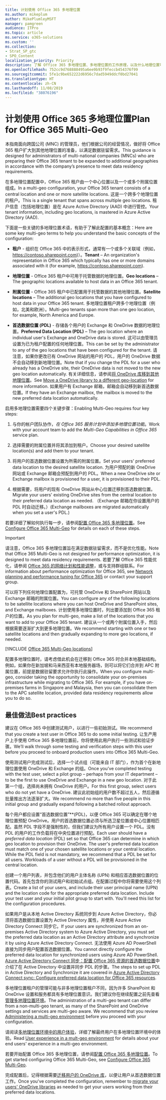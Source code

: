 ```yaml
---
title: 计划使用 Office 365 多地理位置
ms.author: mikeplum
author: MikePlumleyMSFT
manager: pamgreen
audience: ITPro
ms.topic: article
ms.service: o365-solutions
ms.custom: ''
ms.collection:
- Strat_SP_gtc
- SPO_Content
localization_priority: Priority
description: 了解 Office 365 多地理位置、多地理位置的工作原理，以及什么地理位置可用于数据存储。
ms.openlocfilehash: 752cc9d768888495a6ee9b93f9feccb454376f99
ms.sourcegitcommit: 5fe1c9be652222d6956c7dad5949ddcf0bd27041
ms.translationtype: HT
ms.contentlocale: zh-CN
ms.lasthandoff: 11/08/2019
ms.locfileid: "38076196"
---
```

# <a name="plan-for-office-365-multi-geo"></a><span data-ttu-id="99ab8-103">计划使用 Office 365 多地理位置</span><span class="sxs-lookup"><span data-stu-id="99ab8-103">Plan for Office 365 Multi-Geo</span></span>

<span data-ttu-id="99ab8-104">本指南面向跨国公司 (MNC) 的管理员，他们根据公司的经营情况，做好将 Office 365 租户扩大到其他地理位置的准备，以满足数据驻留需求。</span><span class="sxs-lookup"><span data-stu-id="99ab8-104">This guidance is designed for administrators of multi-national companies (MNCs) who are preparing their Office 365 tenant to be expanded to additional geographies in accordance with the company’s presence to meet data residency requirements.</span></span>

<span data-ttu-id="99ab8-105">在多地理位置配置中，Office 365 租户由一个中心位置以及一个或多个附属位置组成。</span><span class="sxs-lookup"><span data-stu-id="99ab8-105">In a multi-geo configuration, your Office 365 tenant consists of a central location and one or more satellite locations.</span></span> <span data-ttu-id="99ab8-106">这是一个跨多个地理位置的租户。</span><span class="sxs-lookup"><span data-stu-id="99ab8-106">This is a single tenant that spans across multiple geo locations.</span></span> <span data-ttu-id="99ab8-107">租户信息（包括地理位置）是在 Azure Active Directory (AAD) 中进行管控。</span><span class="sxs-lookup"><span data-stu-id="99ab8-107">Your tenant information, including geo locations, is mastered in Azure Active Directory (AAD).</span></span>

<span data-ttu-id="99ab8-108">下面是一些关键的多地理位置术语，有助于了解此配置的基本概念：</span><span class="sxs-lookup"><span data-stu-id="99ab8-108">Here are some key multi-geo terms to help you understand the basic concepts of the configuration:</span></span>

-   <span data-ttu-id="99ab8-109">**租户** - 组织在 Office 365 中的表示形式，通常有一个或多个关联域（例如，https://contoso.sharepoint.com)）。</span><span class="sxs-lookup"><span data-stu-id="99ab8-109">**Tenant** – An organization's representation in Office 365 which typically has one or more domains associated with it (for example, https://contoso.sharepoint.com).</span></span> 

-   <span data-ttu-id="99ab8-110">**地理位置** - Office 365 租户中可用于托管数据的地理位置。</span><span class="sxs-lookup"><span data-stu-id="99ab8-110">**Geo locations** – The geographic locations available to host data in an Office 365 tenant.</span></span>

-   <span data-ttu-id="99ab8-111">**附属位置** - Office 365 租户中已配置用于托管数据的其他地理位置。</span><span class="sxs-lookup"><span data-stu-id="99ab8-111">**Satellite locations** – The additional geo locations that you have configured to host data in your Office 365 tenant.</span></span> <span data-ttu-id="99ab8-112">多地理位置租户跨多个地理位置（例如，北美和欧洲）。</span><span class="sxs-lookup"><span data-stu-id="99ab8-112">Multi-geo tenants span more than one geo location, for example, North America and Europe.</span></span>

-   <span data-ttu-id="99ab8-113">**首选数据位置 (PDL)** - 存储各个用户的 Exchange 和 OneDrive 数据的地理位置。</span><span class="sxs-lookup"><span data-stu-id="99ab8-113">**Preferred Data Location (PDL)** – The geo location where an individual user's Exchange and OneDrive data is stored.</span></span> <span data-ttu-id="99ab8-114">这可以由管理员设置为已为租户配置的任何地理位置。</span><span class="sxs-lookup"><span data-stu-id="99ab8-114">This can be set by the administrator to any of the geo locations that have been configured for the tenant.</span></span> <span data-ttu-id="99ab8-115">请注意，如果你更改已有 OneDrive 网站的用户的 PDL，用户的 OneDrive 数据不会自动移到新地理位置。</span><span class="sxs-lookup"><span data-stu-id="99ab8-115">Note that if you change the PDL for a user who already has a OneDrive site, their OneDrive data is not moved to the new geo location automatically.</span></span> <span data-ttu-id="99ab8-116">有关详细信息，请参阅[将 OneDrive 库移到其他地理位置](move-onedrive-between-geo-locations.md)。</span><span class="sxs-lookup"><span data-stu-id="99ab8-116">See [Move a OneDrive library to a different geo-location](move-onedrive-between-geo-locations.md) for more information.</span></span> <span data-ttu-id="99ab8-117">如果用户有 Exchange 邮箱，邮箱会自动移到新首选数据位置。</span><span class="sxs-lookup"><span data-stu-id="99ab8-117">If they have an Exchange mailbox, the mailbox is moved to the new preferred data location automatically.</span></span>

<span data-ttu-id="99ab8-118">启用多地理位置需要四个关键步骤：</span><span class="sxs-lookup"><span data-stu-id="99ab8-118">Enabling Multi-Geo requires four key steps:</span></span>

1.  <span data-ttu-id="99ab8-119">与你的帐户团队协作，_在 Office 365 服务计划中添加多地理位置功能_。</span><span class="sxs-lookup"><span data-stu-id="99ab8-119">Work with your account team to add the _Multi-Geo Capabilities in Office 365_ service plan.</span></span>

2.  <span data-ttu-id="99ab8-120">选择需要的附属位置并将其添加到租户。</span><span class="sxs-lookup"><span data-stu-id="99ab8-120">Choose your desired satellite location(s) and add them to your tenant.</span></span>

3.  <span data-ttu-id="99ab8-121">将用户的首选数据位置设置为所需的附属位置。</span><span class="sxs-lookup"><span data-stu-id="99ab8-121">Set your users' preferred data location to the desired satellite location.</span></span> <span data-ttu-id="99ab8-122">为用户预配的新 OneDrive 网站或 Exchange 邮箱会预配到用户的 PDL。</span><span class="sxs-lookup"><span data-stu-id="99ab8-122">When a new OneDrive site or Exchange mailbox is provisioned for a user, it is provisioned to their PDL.</span></span>

4.  <span data-ttu-id="99ab8-123">根据需要，将用户的现有 OneDrive 网站从中心位置迁移到首选数据位置。</span><span class="sxs-lookup"><span data-stu-id="99ab8-123">Migrate your users' existing OneDrive sites from the central location to their preferred data location as needed.</span></span> <span data-ttu-id="99ab8-124">（Exchange 邮箱在你设置用户的 PDL 时自动迁移。）</span><span class="sxs-lookup"><span data-stu-id="99ab8-124">(Exchange mailboxes are migrated automatically when you set a user's PDL.)</span></span>

<span data-ttu-id="99ab8-125">若要详细了解如何执行每一步，请参阅[配置 Office 365 多地理位置](multi-geo-tenant-configuration.md)。</span><span class="sxs-lookup"><span data-stu-id="99ab8-125">See [Configure Office 365 Multi-Geo](multi-geo-tenant-configuration.md) for details on each of these steps.</span></span>

> [!IMPORTANT]
> <span data-ttu-id="99ab8-126">请注意，Office 365 多地理位置旨在满足数据驻留需求，而不是优化性能。</span><span class="sxs-lookup"><span data-stu-id="99ab8-126">Note that Office 365 Multi-Geo is not designed for performance optimization, it is designed to meet data residency requirements.</span></span> <span data-ttu-id="99ab8-127">若要了解 Office 365 性能优化，请参阅 [Office 365 的网络计划和性能调整](https://support.office.com/article/e5f1228c-da3c-4654-bf16-d163daee8848)，或与支持群组联系。</span><span class="sxs-lookup"><span data-stu-id="99ab8-127">For information about performance optimization for Office 365, see [Network planning and performance tuning for Office 365](https://support.office.com/article/e5f1228c-da3c-4654-bf16-d163daee8848) or contact your support group.</span></span>

<span data-ttu-id="99ab8-128">可以将下列任何地理位置配置为，可托管 OneDrive 和 SharePoint 网站以及 Exchange 邮箱的附属位置。</span><span class="sxs-lookup"><span data-stu-id="99ab8-128">You can configure any of the following locations to be satellite locations where you can host OneDrive and SharePoint sites, and Exchange mailboxes.</span></span> <span data-ttu-id="99ab8-129">计划使用多地理位置时，列出要添加到 Office 365 租户的位置。</span><span class="sxs-lookup"><span data-stu-id="99ab8-129">As you plan for multi-geo, make a list of the locations that you want to add to your Office 365 tenant.</span></span> <span data-ttu-id="99ab8-130">建议从一个或两个附属位置入手，然后根据需要逐渐扩大到更多地理位置。</span><span class="sxs-lookup"><span data-stu-id="99ab8-130">We recommend starting with one or two satellite locations and then gradually expanding to more geo locations, if needed.</span></span>

[!INCLUDE [Office 365 Multi-Geo locations](includes/office-365-multi-geo-locations.md)]

<span data-ttu-id="99ab8-p108">配置多地理位置时，请考虑借此机会在迁移到 Office 365 时合并本地基础结构。例如，如果你在新加坡和马来西亚有本地服务器场，则可以将它们合并到 APC 附属位置，前提是数据驻留要求允许你执行此操作。</span><span class="sxs-lookup"><span data-stu-id="99ab8-p108">When you configure multi-geo, consider taking the opportunity to consolidate your on-premises infrastructure while migrating to Office 365. For example, if you have on-premises farms in Singapore and Malaysia, then you can consolidate them to the APC satellite location, provided data residency requirements allow you to do so.</span></span>

## <a name="best-practices"></a><span data-ttu-id="99ab8-133">最佳做法</span><span class="sxs-lookup"><span data-stu-id="99ab8-133">Best practices</span></span>

<span data-ttu-id="99ab8-134">建议在 Office 365 中创建测试用户，以进行一些初始测试。</span><span class="sxs-lookup"><span data-stu-id="99ab8-134">We recommend that you create a test user in Office 365 to do some initial testing.</span></span> <span data-ttu-id="99ab8-135">让生产用户上手使用 Office 365 多地理位置前，你将使用此用户执行一些测试和验证步骤。</span><span class="sxs-lookup"><span data-stu-id="99ab8-135">We’ll walk through some testing and verification steps with this user before you proceed to onboard production users into Office 365 Multi-Geo.</span></span>

<span data-ttu-id="99ab8-136">使用测试用户完成测试后，选择一个试点组（可能来自 IT 部门），作为首个在新地理位置使用 OneDrive 和 Exchange 的组。</span><span class="sxs-lookup"><span data-stu-id="99ab8-136">Once you’ve completed testing with the test user, select a pilot group – perhaps from your IT department – to be the first to use OneDrive and Exchange in a new geo location.</span></span> <span data-ttu-id="99ab8-137">对于此第一个组，选择尚未拥有 OneDrive 的用户。</span><span class="sxs-lookup"><span data-stu-id="99ab8-137">For this first group, select users who do not yet have a OneDrive.</span></span> <span data-ttu-id="99ab8-138">建议此初始组的用户数不超过五人，然后遵循批量推出方法逐渐扩大。</span><span class="sxs-lookup"><span data-stu-id="99ab8-138">We recommend no more than five people in this initial group and gradually expand following a batched rollout approach.</span></span>

<span data-ttu-id="99ab8-p111">每个用户都应设置“首选数据位置”\*\*(PDL)，以便 Office 365 可以确定在哪个地理位置预配 OneDrive。用户的首选数据位置必须与所选卫星位置或中心位置相匹配。虽然 PDL 字段不是强制性的，但我们建议为所有用户设置一个 PDL。没有 PDL 的用户的工作负载将在中央位置进行预配。</span><span class="sxs-lookup"><span data-stu-id="99ab8-p111">Each user should have a *preferred data location* (PDL) set so that Office 365 can determine in which geo location to provision their OneDrive. The user's preferred data location must match one of your chosen satellite locations or your central location. While the PDL field is not mandatory, we recommend that a PDL be set for all users. Workloads of a user without a PDL will be provisioned in the central location.</span></span>

<span data-ttu-id="99ab8-p112">创建一个用户列表，并包含他们的用户主体名称 (UPN) 和相应首选数据位置的位置代码。首先包含你的测试用户和初始试点组。在配置过程中你将需要使用这个列表。</span><span class="sxs-lookup"><span data-stu-id="99ab8-p112">Create a list of your users, and include their user principal name (UPN) and the location code for the appropriate preferred data location. Include your test user and your initial pilot group to start with. You'll need this list for the configuration procedures.</span></span>

<span data-ttu-id="99ab8-146">如果用户是从本地 Active Directory 系统同步到 Azure Active Directory，你必须将首选数据位置设置为 Active Directory 属性，并使用 Azure Active Directory Connect 同步它。</span><span class="sxs-lookup"><span data-stu-id="99ab8-146">If your users are synchronized from an on-premises Active Directory system to Azure Active Directory, you must set the preferred data location as an Active Directory attribute and synchronize it by using Azure Active Directory Connect.</span></span> <span data-ttu-id="99ab8-147">无法使用 Azure AD PowerShell 直接为同步用户配置首选数据位置。</span><span class="sxs-lookup"><span data-stu-id="99ab8-147">You cannot directly configure the preferred data location for synchronized users using Azure AD PowerShell.</span></span> <span data-ttu-id="99ab8-148">[Azure Active Directory Connect 同步：配置 Office 365 资源的首选数据位置](https://docs.microsoft.com/azure/active-directory/connect/active-directory-aadconnectsync-feature-preferreddatalocation)中介绍了在 Active Directory 中设置并同步 PDL 的步骤。</span><span class="sxs-lookup"><span data-stu-id="99ab8-148">The steps to set up PDL in Active Directory and Synchronize it are covered in [Azure Active Directory Connect sync: Configure preferred data location for Office 365 resources](https://docs.microsoft.com/azure/active-directory/connect/active-directory-aadconnectsync-feature-preferreddatalocation).</span></span>

<span data-ttu-id="99ab8-p114">多地理位置租户的管理可能与非多地理位置租户不同，因为许多 SharePoint 和 OneDrive 设置和服务都具有多地理位置意识。我们建议你在继续配置之前先查看[管理多地理位置环境](administering-a-multi-geo-environment.md)。</span><span class="sxs-lookup"><span data-stu-id="99ab8-p114">The administration of a multi-geo tenant can differ from a non-multi-geo tenant, as many of the SharePoint and OneDrive settings and services are multi-geo aware. We recommend that you review [Administering a multi-geo environment](administering-a-multi-geo-environment.md) before you proceed with your configuration.</span></span>

<span data-ttu-id="99ab8-151">请阅读[多地理位置环境中的用户体验](multi-geo-user-experience.md)，详细了解最终用户在多地理位置环境中的体验。</span><span class="sxs-lookup"><span data-stu-id="99ab8-151">Read [User experience in a mult-geo environment](multi-geo-user-experience.md) for details about your end users' experience in a multi-geo environment.</span></span>

<span data-ttu-id="99ab8-152">若要开始配置 Office 365 多地理位置，请参阅[配置 Office 365 多地理位置](multi-geo-tenant-configuration.md)。</span><span class="sxs-lookup"><span data-stu-id="99ab8-152">To get started configuring Office 365 Multi-Geo, see [Configure Office 365 Multi-Geo](multi-geo-tenant-configuration.md).</span></span>

<span data-ttu-id="99ab8-153">完成配置后，记得根据需要[迁移用户的 OneDrive 库](move-onedrive-between-geo-locations.md)，以便让用户从首选数据位置工作。</span><span class="sxs-lookup"><span data-stu-id="99ab8-153">Once you've completed the configuration, remember to [migrate your users' OneDrive libraries](move-onedrive-between-geo-locations.md) as needed to get your users working from their preferred data locations.</span></span>

